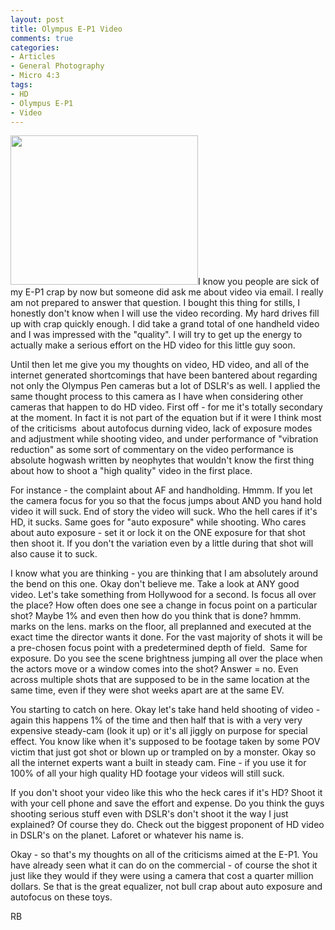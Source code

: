 ```yaml
---
layout: post
title: Olympus E-P1 Video
comments: true
categories:
- Articles
- General Photography
- Micro 4:3
tags:
- HD
- Olympus E-P1
- Video
---
```

<a rel="prettyPhoto" href="http://photo.rwboyer.com/wp-content/uploads/2010/09/P9050341.jpg"><img class="alignleft size-medium wp-image-2353" title="P9050341" src="http://photo.rwboyer.com/wp-content/uploads/2010/09/P9050341-300x239.jpg" alt="" width="300" height="239" /></a>I know you people are sick of my E-P1 crap by now but someone did ask me about video via email. I really am not prepared to answer that question. I bought this thing for stills, I honestly don't know when I will use the video recording. My hard drives fill up with crap quickly enough. I did take a grand total of one handheld video and I was impressed with the "quality". I will try to get up the energy to actually make a serious effort on the HD video for this little guy soon.

Until then let me give you my thoughts on video, HD video, and all of the internet generated shortcomings that have been bantered about regarding not only the Olympus Pen cameras but a lot of DSLR's as well. I applied the same thought process to this camera as I have when considering other cameras that happen to do HD video. First off - for me it's totally secondary at the moment. In fact it is not part of the equation but if it were I think most of the criticisms  about autofocus durning video, lack of exposure modes and adjustment while shooting video, and under performance of "vibration reduction" as some sort of commentary on the video performance is absolute hogwash written by neophytes that wouldn't know the first thing about how to shoot a "high quality" video in the first place.

For instance - the complaint about AF and handholding. Hmmm. If you let the camera focus for you so that the focus jumps about AND you hand hold video it will suck. End of story the video will suck. Who the hell cares if it's HD, it sucks. Same goes for "auto exposure" while shooting. Who cares about auto exposure - set it or lock it on the ONE exposure for that shot then shoot it. If you don't the variation even by a little during that shot will also cause it to suck.

I know what you are thinking - you are thinking that I am absolutely around the bend on this one. Okay don't believe me. Take a look at ANY good video. Let's take something from Hollywood for a second. Is focus all over the place? How often does one see a change in focus point on a particular shot? Maybe 1% and even then how do you think that is done? hmmm. marks on the lens. marks on the floor, all preplanned and executed at the exact time the director wants it done. For the vast majority of shots it will be a pre-chosen focus point with a predetermined depth of field.  Same for exposure. Do you see the scene brightness jumping all over the place when the actors move or a window comes into the shot? Answer = no. Even across multiple shots that are supposed to be in the same location at the same time, even if they were shot weeks apart are at the same EV.

You starting to catch on here. Okay let's take hand held shooting of video - again this happens 1% of the time and then half that is with a very very expensive steady-cam (look it up) or it's all jiggly on purpose for special effect. You know like when it's supposed to be footage taken by some POV victim that just got shot or blown up or trampled on by a monster. Okay so all the internet experts want a built in steady cam. Fine - if you use it for 100% of all your high quality HD footage your videos will still suck.

If you don't shoot your video like this who the heck cares if it's HD? Shoot it with your cell phone and save the effort and expense. Do you think the guys shooting serious stuff even with DSLR's don't shoot it the way I just explained? Of course they do. Check out the biggest proponent of HD video in DSLR's on the planet. Laforet or whatever his name is.

Okay - so that's my thoughts on all of the criticisms aimed at the E-P1. You have already seen what it can do on the commercial - of course the shot it just like they would if they were using a camera that cost a quarter million dollars. Se that is the great equalizer, not bull crap about auto exposure and autofocus on these toys.

RB